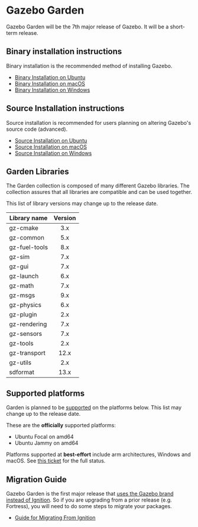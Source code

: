 # Gazebo Garden

Gazebo Garden will be the 7th major release of Gazebo. It will be a
short-term release.

## Binary installation instructions

Binary installation is the recommended method of installing Gazebo.

 * [Binary Installation on Ubuntu](install_ubuntu)
 * [Binary Installation on macOS](install_osx)
 * [Binary Installation on Windows](install_windows)

## Source Installation instructions

Source installation is recommended for users planning on altering Gazebo's source code (advanced).

 * [Source Installation on Ubuntu](install_ubuntu_src)
 * [Source Installation on macOS](install_osx_src)
 * [Source Installation on Windows](install_windows_src)

## Garden Libraries

The Garden collection is composed of many different Gazebo libraries. The
collection assures that all libraries are compatible and can be used together.

This list of library versions may change up to the release date.

| Library name       | Version       |
| ------------------ |:-------------:|
|   gz-cmake         |       3.x     |
|   gz-common        |       5.x     |
|   gz-fuel-tools    |       8.x     |
|   gz-sim           |       7.x     |
|   gz-gui           |       7.x     |
|   gz-launch        |       6.x     |
|   gz-math          |       7.x     |
|   gz-msgs          |       9.x     |
|   gz-physics       |       6.x     |
|   gz-plugin        |       2.x     |
|   gz-rendering     |       7.x     |
|   gz-sensors       |       7.x     |
|   gz-tools         |       2.x     |
|   gz-transport     |      12.x     |
|   gz-utils         |       2.x     |
|   sdformat         |      13.x     |

## Supported platforms

Garden is planned to be [supported](releases) on the platforms below.
This list may change up to the release date.

These are the **officially** supported platforms:

* Ubuntu Focal on amd64
* Ubuntu Jammy on amd64

Platforms supported at **best-effort** include arm architectures, Windows and
macOS. See
[this ticket](https://github.com/gazebo-tooling/release-tools/issues/597)
for the full status.

## Migration Guide

Gazebo Garden is the first major release that [uses the Gazebo brand instead of Ignition](https://community.gazebosim.org/t/a-new-era-for-gazebo/1356).
So if you are upgrading from a prior release (e.g. Fortress), you will need to do some steps to migrate your packages.

- [Guide for Migrating From Ignition](migration_from_ignition)

